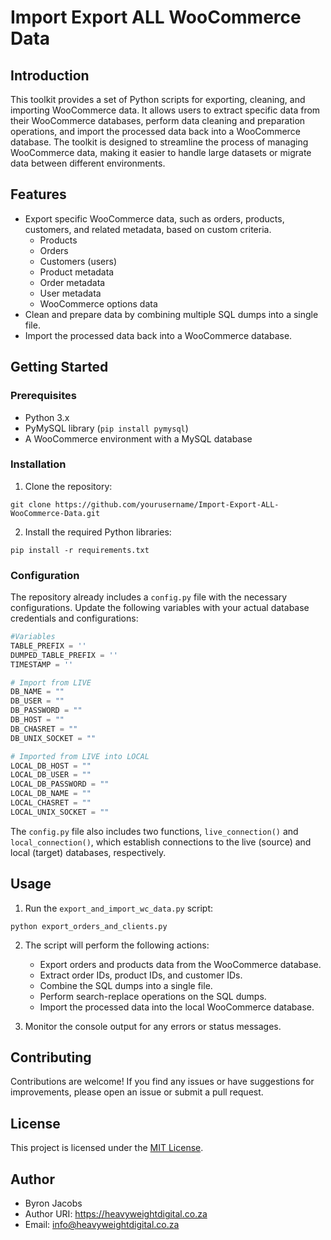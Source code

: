 # Import Export ALL WooCommerce Data

## Introduction

This toolkit provides a set of Python scripts for exporting, cleaning, and importing WooCommerce data. It allows users to extract specific data from their WooCommerce databases, perform data cleaning and preparation operations, and import the processed data back into a WooCommerce database. The toolkit is designed to streamline the process of managing WooCommerce data, making it easier to handle large datasets or migrate data between different environments.

## Features

- Export specific WooCommerce data, such as orders, products, customers, and related metadata, based on custom criteria.
  - Products
  - Orders
  - Customers (users)
  - Product metadata
  - Order metadata
  - User metadata
  - WooCommerce options data
- Clean and prepare data by combining multiple SQL dumps into a single file.
- Import the processed data back into a WooCommerce database.

## Getting Started

### Prerequisites

- Python 3.x
- PyMySQL library (`pip install pymysql`)
- A WooCommerce environment with a MySQL database

### Installation

1. Clone the repository:

```
git clone https://github.com/yourusername/Import-Export-ALL-WooCommerce-Data.git
```

2. Install the required Python libraries:

```
pip install -r requirements.txt
```

### Configuration

The repository already includes a `config.py` file with the necessary configurations. Update the following variables with your actual database credentials and configurations:

```python
#Variables
TABLE_PREFIX = ''
DUMPED_TABLE_PREFIX = ''
TIMESTAMP = ''

# Import from LIVE
DB_NAME = ""
DB_USER = ""
DB_PASSWORD = ""
DB_HOST = ""
DB_CHASRET = ""
DB_UNIX_SOCKET = ""

# Imported from LIVE into LOCAL
LOCAL_DB_HOST = ""
LOCAL_DB_USER = ""
LOCAL_DB_PASSWORD = ""
LOCAL_DB_NAME = ""
LOCAL_CHASRET = ""
LOCAL_UNIX_SOCKET = ""
```

The `config.py` file also includes two functions, `live_connection()` and `local_connection()`, which establish connections to the live (source) and local (target) databases, respectively.

## Usage

1. Run the `export_and_import_wc_data.py` script:

```
python export_orders_and_clients.py
```

2. The script will perform the following actions:
   - Export orders and products data from the WooCommerce database.
   - Extract order IDs, product IDs, and customer IDs.
   - Combine the SQL dumps into a single file.
   - Perform search-replace operations on the SQL dumps.
   - Import the processed data into the local WooCommerce database.

3. Monitor the console output for any errors or status messages.

## Contributing

Contributions are welcome! If you find any issues or have suggestions for improvements, please open an issue or submit a pull request.

## License

This project is licensed under the [MIT License](LICENSE).

## Author

- Byron Jacobs
- Author URI: https://heavyweightdigital.co.za
- Email: info@heavyweightdigital.co.za